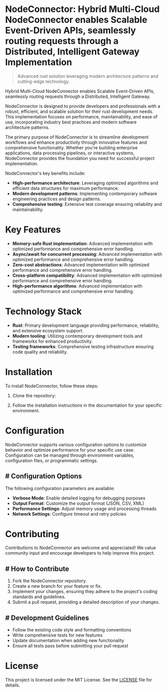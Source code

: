 <!-- fallback_NodeConnector_20251020115021_70425 -->

# NodeConnector: Hybrid Multi-Cloud NodeConnector enables Scalable Event-Driven APIs, seamlessly routing requests through a Distributed, Intelligent Gateway Implementation
> Advanced rust solution leveraging modern architecture patterns and cutting-edge technology.

Hybrid Multi-Cloud NodeConnector enables Scalable Event-Driven APIs, seamlessly routing requests through a Distributed, Intelligent Gateway.

NodeConnector is designed to provide developers and professionals with a robust, efficient, and scalable solution for their rust development needs. This implementation focuses on performance, maintainability, and ease of use, incorporating industry best practices and modern software architecture patterns.

The primary purpose of NodeConnector is to streamline development workflows and enhance productivity through innovative features and comprehensive functionality. Whether you're building enterprise applications, data processing pipelines, or interactive systems, NodeConnector provides the foundation you need for successful project implementation.

NodeConnector's key benefits include:

* **High-performance architecture**: Leveraging optimized algorithms and efficient data structures for maximum performance.
* **Modern development patterns**: Implementing contemporary software engineering practices and design patterns.
* **Comprehensive testing**: Extensive test coverage ensuring reliability and maintainability.

# Key Features

* **Memory-safe Rust implementation**: Advanced implementation with optimized performance and comprehensive error handling.
* **Async/await for concurrent processing**: Advanced implementation with optimized performance and comprehensive error handling.
* **Zero-cost abstractions**: Advanced implementation with optimized performance and comprehensive error handling.
* **Cross-platform compatibility**: Advanced implementation with optimized performance and comprehensive error handling.
* **High-performance algorithms**: Advanced implementation with optimized performance and comprehensive error handling.

# Technology Stack

* **Rust**: Primary development language providing performance, reliability, and extensive ecosystem support.
* **Modern tooling**: Utilizing contemporary development tools and frameworks for enhanced productivity.
* **Testing frameworks**: Comprehensive testing infrastructure ensuring code quality and reliability.

# Installation

To install NodeConnector, follow these steps:

1. Clone the repository:


2. Follow the installation instructions in the documentation for your specific environment.

# Configuration

NodeConnector supports various configuration options to customize behavior and optimize performance for your specific use case. Configuration can be managed through environment variables, configuration files, or programmatic settings.

## # Configuration Options

The following configuration parameters are available:

* **Verbose Mode**: Enable detailed logging for debugging purposes
* **Output Format**: Customize the output format (JSON, CSV, XML)
* **Performance Settings**: Adjust memory usage and processing threads
* **Network Settings**: Configure timeout and retry policies

# Contributing

Contributions to NodeConnector are welcome and appreciated! We value community input and encourage developers to help improve this project.

## # How to Contribute

1. Fork the NodeConnector repository.
2. Create a new branch for your feature or fix.
3. Implement your changes, ensuring they adhere to the project's coding standards and guidelines.
4. Submit a pull request, providing a detailed description of your changes.

## # Development Guidelines

* Follow the existing code style and formatting conventions
* Write comprehensive tests for new features
* Update documentation when adding new functionality
* Ensure all tests pass before submitting your pull request

# License

This project is licensed under the MIT License. See the [LICENSE](https://github.com/paaak/NodeConnector/blob/main/LICENSE) file for details.
